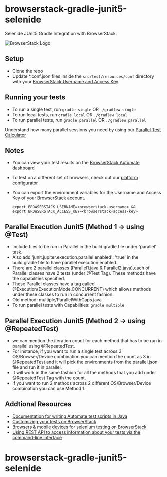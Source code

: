 # browserstack-gradle-junit5-selenide
Selenide JUnit5 Gradle Integration with BrowserStack.


![BrowserStack Logo](https://d98b8t1nnulk5.cloudfront.net/production/images/layout/logo-header.png?1469004780) 

## Setup
* Clone the repo
* Update *.conf.json files inside the `src/test/resources/conf` directory with your [BrowserStack Username and Access Key](https://www.browserstack.com/accounts/settings). 

## Running your tests
* To run a single test, run `gradle single` OR `./gradlew single` 
* To run local tests, run `gradle local` OR `./gradlew local` 
* To run parallel tests, run `gradle parallel` OR `./gradlew parallel` 

 Understand how many parallel sessions you need by using our [Parallel Test Calculator](https://www.browserstack.com/automate/parallel-calculator?ref=github)

## Notes
* You can view your test results on the [BrowserStack Automate dashboard](https://www.browserstack.com/automate)
* To test on a different set of browsers, check out our [platform configurator](https://www.browserstack.com/automate/java#setting-os-and-browser)
* You can export the environment variables for the Username and Access Key of your BrowserStack account. 

  ```
  export BROWSERSTACK_USERNAME=<browserstack-username> &&
  export BROWSERSTACK_ACCESS_KEY=<browserstack-access-key>
  ```
## Parallel Execution Junit5 (Method 1 -> using @Test)
* Include files to be run in Parallel in the build.gradle file under 'parallel' task.
* Also add 'junit.jupiter.execution.parallel.enabled': 'true' in the build.gradle file to have parallel execution enabled.
* There are 2 parallel classes (Parallel1.java & Parallel2.java),each of Parallel classes have 2 tests (under @Test Tag). These methods have the capabilities specified.
* These Parallel classes have a tag called @Execution(ExecutionMode.CONCURRENT) which allows methods under these classes to run in concurrent fashion.
* Old method: multiple/ParallelWithCaps.java
* To run parallel tests with Capabilities: `gradle multiple`

## Parallel Execution Junit5 (Method 2 -> using @RepeatedTest)
* we can mention the iteration count for each method that has to be run in parallel using @RepeatedTest.
* For instance, if you want to run a single test across 3 OS/Browser/Device combination you can mention the count as 3 in @RepeatedTest and it will pick the environments from the parallel.json file and run it in parallel.
* It will work in the same fashion for all the methods that you add under @RepeatedTest Tag with the count.
* If you want to run 2 methods across 2 different OS/Browser/Device combination you can use Method 1.

## Addtional Resources
* [Documentation for writing Automate test scripts in Java](https://www.browserstack.com/automate/java)
* [Customizing your tests on BrowserStack](https://www.browserstack.com/automate/capabilities)
* [Browsers & mobile devices for selenium testing on BrowserStack](https://www.browserstack.com/list-of-browsers-and-platforms?product=automate)
* [Using REST API to access information about your tests via the command-line interface](https://www.browserstack.com/automate/rest-api)
# browserstack-gradle-junit5-selenide
